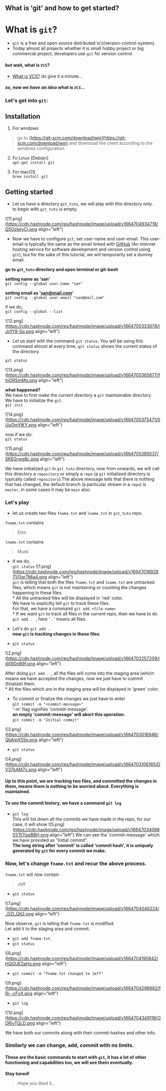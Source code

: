 ## What is 'git' and how to get started?

# What is ```git```?

- ```git``` is a free and open source distributed ```VCS```(version-control-system).
- Today almost all projects whether it is small hobby project or big commercial project, developers use ```git``` for version control.  

#### but wait, what is ```VCS```?  
- [What is VCS?](https://aw-santo.hashnode.dev/what-is-vcs)
do give it a minute...
  
##### so, now we have an idea what is ```VCS```...

### Let's get into ```git```:  

## Installation  
1. For windows
> go to [https://git-scm.com/download/win](https://git-scm.com/download/win) and download the client according to the windows configuration.  
  
2. Fo Linux [Debian]  
```apt-get install git```  
  
3. For macOS  
```brew install git```  
  
  
## Getting started
- Let us have a directory ```git_tuto```, we will play with this directory only.  
to begin with ```git_tuto``` is empty.

![11.png](https://cdn.hashnode.com/res/hashnode/image/upload/v1664704934718/Q5OzkeyCj.png align="left")
- Now we have to configure ```git```, set user-name and user-email. This user-email is typically the same as the email linked with [GitHub](https://github.com/) (An internet hosting service for software development and version control using ```git```), but for the sake of this tutorial, we will temporarily set a dummy email.  
  
**go to ```git_tuto``` directory and open terminal or git-bash**  

**setting name as 'san'**  
```git config --global user.name "san"```  

**setting email as 'san@mail.com'**  
```git config --global user.email "san@mail.com"```  

if we do,  
```git config --global --list```  

![12.png](https://cdn.hashnode.com/res/hashnode/image/upload/v1664705333678/lJn1Y9-So.png align="left")
  
- Let us start with the command ```git status```. You will be using this command almost at every time, ```git status``` shows the current status of the directory. 
 
```git status```  

![13.png](https://cdn.hashnode.com/res/hashnode/image/upload/v1664705365877/ftnDRSmMg.png align="left")

**what happened?**  
We have to first make the current directory a ```git``` maintainable directory.  
We have to initialize the ```git```.  
```git init```  

![14.png](https://cdn.hashnode.com/res/hashnode/image/upload/v1664705375471/0UuOmYlKY.png align="left")
 

now if we do:   
```git status```  

![15.png](https://cdn.hashnode.com/res/hashnode/image/upload/v1664705385037/SKEGrwg8c.png align="left")


We have initialized ```git``` in ```git_tuto``` directory, now from onwards, we will call this directory a ```repository``` or simply a ```repo``` (a ```git``` initialized directory is typically called ```repository```).The above message tells that there is nothing that has changed, the default branch (a particular stream in a ```repo```) is ```master```, in some cases it may be ```main``` also.

### Let's play  
- let us create two files ```fname.txt``` and ```lname.txt``` in ```git_tuto``` repo.  

```fname.txt``` contains  
> Elon  

```lname.txt``` contains  
> Musk  

- if we do,  
```git status```
![1.png](https://cdn.hashnode.com/res/hashnode/image/upload/v1664701692871/I1qr7Mia4.png align="left")  
```git``` is telling that both the files ```fname.txt``` and ```lname.txt``` are untracked files, which means ```git``` is not maintaining or counting the changes happening in these files.  
\* All the untracked files will be displayed in 'red' color.  
We have to explicitly tell ```git``` to track these files.  
For that, we have a command ```git add <file-name>```  
\* If we want ```git``` to track all files in the current repo, then we have to do ```git add . ``` , here ' . ' means all files.  

- Let's do ```git add . ```  
**now ```git``` is tracking changes in these files**  

- ```git status```  

![2.png](https://cdn.hashnode.com/res/hashnode/image/upload/v1664702257209/idX9DnB9f.png align="left")

After doing ```git add . ```, all the files will come into the staging area (which means we have accepted the changes, now we just have to commit (finalize) them.  
\* All the files which are in the staging area will be displayed in 'green' color.  

- To commit or finalize the changes we just have to enter  
```git commit -m "<commit-message>"```  
'-m' flag signifies 'commit-message'.  
**an empty 'commit-message' will abort this operation.**  
```git commit -m "Initial commit"```  

![3.png](https://cdn.hashnode.com/res/hashnode/image/upload/v1664703018946/QbAipX55p.png align="left")

- ```git status```

![4.png](https://cdn.hashnode.com/res/hashnode/image/upload/v1664703106165/DV37kAM7x.png align="left")

#### Up to this point, we are tracking two files, and committed the changes in them, means there is nothing to be worried about. Everything is maintained.  
  
#### To see the commit history, we have a command ```git log```  
- ```git log```  
This will list down all the commits we have made in the repo, for our case, it will show
![5.png](https://cdn.hashnode.com/res/hashnode/image/upload/v1664703408851/Tt7jzeBBH.png align="left")
We can see the 'commit-message' which we have provided as "Initial commit".  
**The long string after 'commit' is called 'commit hash', it is uniquely generated by ```git``` for every commit we make.**

### Now, let's change ```fname.txt``` and recur the above process.  
```fname.txt``` will now contain  
> Jeff  

- ```git status```  

![7.png](https://cdn.hashnode.com/res/hashnode/image/upload/v1664704046224/_DZl_QIt2.png align="left")

Now observe, ```git``` is telling that ```fname.txt``` is modified.  
Let add it to the staging area and commit.  
- ```git add fname.txt```
- ```git status```

![8.png](https://cdn.hashnode.com/res/hashnode/image/upload/v1664704195842/HQGUE2aHo.png align="left")
- ```git commit -m "fname.txt changed to Jeff"```

![9.png](https://cdn.hashnode.com/res/hashnode/image/upload/v1664704296682/fRi--cFxX.png align="left")

- ```git log```

![10.png](https://cdn.hashnode.com/res/hashnode/image/upload/v1664704349118/ODRjyTQLD.png align="left")

We have both our commits along with their commit-hashes and other info.  

### Similarly we can change, add,  commit with no limits.

#### These are the basic commands to start with ```git```, it has a lot of other functioning and capabilities too, we will see them eventually.

**Stay tuned!**


> Hope you liked it...

